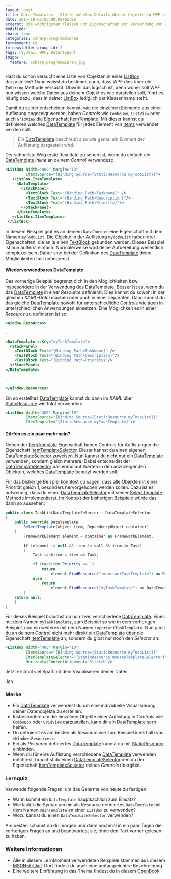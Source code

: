 ```yaml
---
layout: post
title: Data-Templates - Stelle mühelos Details deiner Objekte in WPF dar
date: 2015-10-05T06:00:00+02:00
excerpt: Die wichtigsten Klassen und Eigenschaften zur Verwendung von DataTemplate.
modified:
share: true
categories: csharp-programmieren
lernmoment: C#
lm-newsletter-group-id: 2
tags: [Syntax, WPF, Datentypen]
image:
  feature: csharp-programmieren.jpg
---
```


Hast du schon versucht eine Liste von Objekten in einer [ListBox][MSDN_ListBox] darzustellen? Dann weisst du bestimmt auch, dass WPF dies über die `ToString` Methode versucht. Obwohl das logisch ist, denn woher soll WPF nun wissen welche Daten aus deinem Objekt es wie darstellen soll, führt es häufig dazu, dass in deiner [ListBox][MSDN_ListBox] lediglich der Klassenname steht.

Damit du selber entscheiden kannst, wie die einzelnen Elemente aus einer Auflistung angezeigt werden, haben *Controls* wie `ComboBox`, `ListView` oder auch `GridView` die Eigenschaft [ItemTemplate][MSDN_ItemTemplate]. Mit dieser kannst du definieren welches [DataTemplate][MSDN_DataTemplate] für jedes Element von [Items][MSDN_Items] verwendet werden soll. 

> Ein [DataTemplate][MSDN_DataTemplate] beschreibt also wie genau *ein Element* der Auflistung dargestellt wird.

Der schnellste Weg erste Resultate zu sehen ist, wenn du einfach ein [DataTemplate][MSDN_DataTemplate] *inline* an deinem *Control* verwendest:

```xml
<ListBox Width="400" Margin="10"
         ItemsSource="{Binding Source={StaticResource myTodoList}}">
   <ListBox.ItemTemplate>
     <DataTemplate>
       <StackPanel>
         <TextBlock Text="{Binding Path=TaskName}" />
         <TextBlock Text="{Binding Path=Description}"/>
         <TextBlock Text="{Binding Path=Priority}"/>
       </StackPanel>
     </DataTemplate>
   </ListBox.ItemTemplate>
 </ListBox>
```

In diesem Beispiel gibt es an deinem `DataContext` eine Eigenschaft mit dem Namen `myTodoList`. Die Objekte in der Auflistung `myTodoList` haben drei Eigenschaften, die an je einen [TextBlock][MSDN_TextBlock] gebunden werden. Dieses Beispiel ist nun äußerst einfach. Normalerweise wird deine Aufbereitung wesentlich komplexer sein. Daher sind bei der Definition des [DataTemplate][MSDN_DataTemplate] deine Möglichkeiten fast unbegrenzt.

#### Wiederverwendbares DataTemplate

Das vorherige Beispiel begrenzt dich in den Möglichkeiten bzw. insbesondere in der Verwendung des [DataTemplate][MSDN_DataTemplate]. Besser ist es, wenn du das [DataTemplate][MSDN_DataTemplate] in einer *Resource* definierst. Dies kannst du sowohl in der gleichen *XAML-Datei* machen oder auch in einer separaten. Dann kannst du das gleiche [DataTemplate][MSDN_DataTemplate] sowohl für unterschiedliche *Controls* wie auch in unterschiedlichen Anwendungen einsetzen. Eine Möglichkeit es in einer *Resource* zu definieren ist so:

```xml
<Window.Resources>

...

<DataTemplate x:Key="myTaskTemplate">
  <StackPanel>
    <TextBlock Text="{Binding Path=TaskName}" />
    <TextBlock Text="{Binding Path=Description}"/>
    <TextBlock Text="{Binding Path=Priority}"/>
  </StackPanel>
</DataTemplate>

...

</Window.Resources>

```

Ein so erstelltes [DataTemplate][MSDN_DataTemplate] kannst du dann im *XAML* über [StaticResource][MSDN_StaticResource] wie folgt verwenden:

```xml
<ListBox Width="400" Margin="10"
         ItemsSource="{Binding Source={StaticResource myTodoList}}"
         ItemTemplate="{StaticResource myTaskTemplate}"/>
```

#### Dürfen es ein paar mehr sein?

Neben der [ItemTemplate][MSDN_ItemTemplate] Eigenschaft haben Controls für Auflistungen die Eigenschaft [ItemTemplateSelector][MSDN_ITSelector]. Dieser kannst du einen eigenen [DataTemplateSelector][MSDN_DTSelector] zuweisen. Nun kannst du nicht nur ein [DataTemplate][MSDN_DataTemplate] verwenden, sondern gleich mehrere. Dabei entscheidet der [DataTemplateSelector][MSDN_DTSelector] basierend auf Werten in den anzuzeigenden Objekten, welches [DataTemplate][MSDN_DataTemplate] benutzt werden soll.

Für das bisherige Beispiel könntest du sagen, dass alle Objekte mit einer Priorität gleich 1, besonders hervorgehoben werden sollen. Dazu ist es notwendig, dass du einen [DataTemplateSelector][MSDN_DTSelector] mit seiner [SelectTemplate][MSDN_DTSSelectTemplate] Methode implementierst. Im Kontext der bisherigen Beispiele würde das dann so aussehen:

```cs
public class TaskListDataTemplateSelector : DataTemplateSelector
{
    public override DataTemplate
        SelectTemplate(object item, DependencyObject container)
    {
        FrameworkElement element = container as FrameworkElement;

        if (element != null && item != null && item is Task)
        {
            Task taskitem = item as Task;

            if (taskitem.Priority == 1)
                return
                    element.FindResource("importantTaskTemplate") as DataTemplate;
            else
                return
                    element.FindResource("myTaskTemplate") as DataTemplate;
        }
    return null;
    }
}
```

Für dieses Beispiel brauchst du nun zwei verschiedene [DataTemplate][MSDN_DataTemplate]. Eines mit dem Namen `myTaskTemplate`, zum Beispiel so wie in dem vorherigen Beispiel, und ein weiteres mit dem Namen `importantTaskTemplate`. Nun gibst du an deinem *Control* nicht mehr direkt ein [DataTemplate][MSDN_DataTemplate] über die Eigenschaft [ItemTemplate][MSDN_ItemTemplate] an, sondern du gibst nur noch den *Selector* an:

```xml
<ListBox Width="400" Margin="10"
         ItemsSource="{Binding Source={StaticResource myTodoList}}"
         ItemTemplateSelector="{StaticResource myDataTemplateSelector}"
         HorizontalContentAlignment="Stretch"/>
```

Jetzt erstmal viel Spaß mit dem Visualisieren deiner Daten

Jan

### Merke

-	Ein [DataTemplate][MSDN_DataTemplate] verwendest du um eine individuelle Visualisierung deiner Datenobjekte zu erstellen.
-	Insbesondere um die einzelnen Objekte einer Auflistung in *Controls* wie `ComboBox` oder `GridView` darzustellen, kann dir ein [DataTemplate][MSDN_DataTemplate] serh helfen.
-	Du definierst es am besten als *Resource* wie zum Beispiel innerhalb von `<Window.Resources>`.
-	Ein als *Resource* definiertes [DataTemplate][MSDN_DataTemplate] kannst du mit [StaticResource][MSDN_StaticResource] einbinden.
-	Wenn du für eine Auflistung verschiedene [DataTemplate][MSDN_DataTemplate] verwenden möchtest, brauchst du einen [DataTemplateSelector][MSDN_DTSelector] den du der Eigenschaft [ItemTemplateSelector][MSDN_ITSelector] deines *Controls* übergibst.

### Lernquiz 

Verwende folgende Fragen, um das Gelernte von heute zu festigen:

-	Wann kommt ein `DataTemplate` hauptsächlich zum Einsatz?
-	Wie lautet die Syntax um ein als *Resource* definiertes `DataTemplate` mit dem Namen `meinTemplate` an einer `ListBox` zu verwenden?
-	Wozu kannst du einen `DataTemplateSelector` verwenden?

Am besten schaust du dir morgen und dann nochmal in ein paar Tagen die vorherigen Fragen an und beantwortest sie, ohne den Text vorher gelesen zu haben.

### Weitere Informationen

-	Alle in diesem LernMoment verwendeten Beispiele stammen aus diesem [MSDN-Artikel](https://msdn.microsoft.com/de-de/library/ms742521(v=vs.100).aspx). Dort findest du auch eine umfangreichere Beschreibung.
-	Eine weitere Einführung in das Thema findest du in diesem [OpenBook](http://openbook.rheinwerk-verlag.de/visual_csharp_2010/visual_csharp_2010_21_004.htm#mj3d941c87fadf52ce2fc6bc3a80d63ed8)

[MSDN_ListBox]: https://msdn.microsoft.com/de-de/library/system.windows.controls.listbox(v=vs.110).aspx "Beschreibung der Klasse ListBox auf MSDN"
[MSDN_DataTemplate]: https://msdn.microsoft.com/de-de/library/system.windows.datatemplate(v=vs.110).aspx "Beschreibung der Klasse DataTemplate auf MSDN"
[MSDN_DTSelector]: https://msdn.microsoft.com/de-de/library/system.windows.controls.datatemplateselector(v=vs.110).aspx "Beschreibung der Klasse DataTemplateSelector auf MSDN"
[MSDN_DTSSelectTemplate]: https://msdn.microsoft.com/de-de/library/system.windows.controls.datatemplateselector.selecttemplate(v=vs.110).aspx "Beschreibung der Methode DataTemplateSelector.SelectTemplate auf MSDN"
[MSDN_Items]: https://msdn.microsoft.com/de-de/library/system.windows.controls.itemscontrol.items(v=vs.110).aspx "Beschreibung von ListBox.Items auf MSDN"
[MSDN_ItemTemplate]: https://msdn.microsoft.com/de-de/library/system.windows.controls.itemscontrol.itemtemplate(v=vs.110).aspx "Beschreibung von ListBox.ItemTemplate auf MSDN"
[MSDN_ITSelector]: https://msdn.microsoft.com/de-de/library/system.windows.controls.itemscontrol.itemtemplateselector(v=vs.110).aspx "Beschreibung von ListBox.ItemTemplateSelector auf MSDN"
[MSDN_TextBlock]: https://msdn.microsoft.com/de-de/library/system.windows.controls.textblock(v=vs.110).aspx "Beschreibung der Klasse TextBlock auf MSDN"
[MSDN_StaticResource]: https://msdn.microsoft.com/de-de/library/ms750950(v=vs.110).aspx "Beschreibung des Markup-Elements StaticResource auf MSDN"